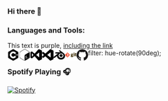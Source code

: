 ### Hi there 👋

<!--
**Stefan9283/Stefan9283** is a ✨ _special_ ✨ repository because its `README.md` (this file) appears on your GitHub profile.

Here are some ideas to get you started:

- 🔭 I’m currently working on ...
- 🌱 I’m currently learning ...
- 👯 I’m looking to collaborate on ...
- 🤔 I’m looking for help with ...
- 💬 Ask me about ...
- 📫 How to reach me: ...
- 😄 Pronouns: ...
- ⚡ Fun fact: ...
-->


### Languages and Tools:

<div class="text-purple">
  This text is purple, <a href="#" class="text-inherit">including the link</a>
</div>
filter: hue-rotate(90deg);
<img align="left" alt="C++" width="26px" src="icons/cplusplus.svg" />
<img align="left" alt="Bash" width="26px" src="icons/gnubash.svg" />
<img align="left" alt="VS" width="26px" src="icons/visualstudio.svg" />
<img align="left" alt="VSCODE" width="26px" src="icons/visualstudiocode.svg" />
<img align="left" alt="Blender" width="26px" src="icons/blender.svg" />
<img align="left" alt="Git" width="26px" src="https://raw.githubusercontent.com/github/explore/80688e429a7d4ef2fca1e82350fe8e3517d3494d/topics/git/git.png" />
<img align="left" alt="GitHub" width="26px" src="https://raw.githubusercontent.com/github/explore/78df643247d429f6cc873026c0622819ad797942/topics/github/github.png" />



### Spotify Playing 🎧
[![Spotify](https://novatorem-coral-two.vercel.app/api/spotify-playing)](https://open.spotify.com/user/21leaa5wnmpiivq2htfuukuiq)

